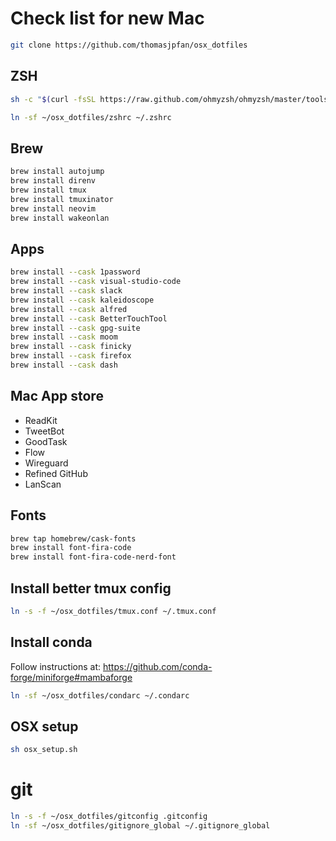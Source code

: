 # Check list for new Mac

```bash
git clone https://github.com/thomasjpfan/osx_dotfiles
```

## ZSH

```bash
sh -c "$(curl -fsSL https://raw.github.com/ohmyzsh/ohmyzsh/master/tools/install.sh)"
```

```bash
ln -sf ~/osx_dotfiles/zshrc ~/.zshrc
```

## Brew

```bash
brew install autojump
brew install direnv
brew install tmux
brew install tmuxinator
brew install neovim
brew install wakeonlan
```

## Apps

```bash
brew install --cask 1password
brew install --cask visual-studio-code
brew install --cask slack
brew install --cask kaleidoscope
brew install --cask alfred
brew install --cask BetterTouchTool
brew install --cask gpg-suite
brew install --cask moom
brew install --cask finicky
brew install --cask firefox
brew install --cask dash
```

## Mac App store

- ReadKit
- TweetBot
- GoodTask
- Flow
- Wireguard
- Refined GitHub
- LanScan

## Fonts

```bash
brew tap homebrew/cask-fonts
brew install font-fira-code
brew install font-fira-code-nerd-font
```

## Install better tmux config

```bash
ln -s -f ~/osx_dotfiles/tmux.conf ~/.tmux.conf
```


## Install conda

Follow instructions at: https://github.com/conda-forge/miniforge#mambaforge

```bash
ln -sf ~/osx_dotfiles/condarc ~/.condarc
```

## OSX setup

```bash
sh osx_setup.sh
```

# git

```bash
ln -s -f ~/osx_dotfiles/gitconfig .gitconfig
ln -sf ~/osx_dotfiles/gitignore_global ~/.gitignore_global
```

